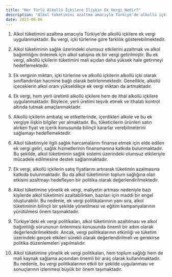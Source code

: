 ```yaml
---
title: "Her Türlü Alkollü İçkilere İlişkin Ek Vergi Nedir?"
description: "Alkol tüketimini azaltma amacıyla Türkiye'de alkollü içkilere ek vergi uygulanmaktadır"
date: 2023-06-06
---
```


1. Alkol tüketimini azaltma amacıyla Türkiye'de alkollü içkilere ek vergi uygulanmaktadır. Bu vergi, içki türlerine göre
   farklılık gösterebilmektedir.

2. Alkol tüketiminin sağlık üzerindeki olumsuz etkilerini azaltmak ve alkol bağımlılığını önlemek için alkol satışına ek
   bir vergi getirilmiştir. Bu ek vergi, alkollü içkilerin tüketimini mali açıdan daha yüksek hale getirmeyi
   hedeflemektedir.

3. Ek verginin miktarı, içki türlerine ve alkollü içkilerin alkollü içki olarak sınıflandırılan hacmine bağlı olarak
   belirlenmektedir. Genellikle, alkollü içeceklerin alkol oranı yükseldikçe ek vergi miktarı da artmaktadır.

4. Ek vergi, hem yerli üretimli alkollü içkilere hem de ithal alkollü içkilere uygulanmaktadır. Böylece, yerli üretimi
   teşvik etmek ve ithalatı kontrol altında tutmak amaçlanmaktadır.

5. Alkollü içkilerin ambalaj ve etiketlerinde, içerdikleri alkole ve bu ek vergiye ilişkin bilgiler yer almaktadır. Bu,
   tüketicilerin ürünleri satın alırken fiyat ve içerik konusunda bilinçli kararlar verebilmelerini sağlamayı
   hedeflemektedir.

6. Alkol tüketimiyle ilgili sağlık harcamalarını finanse etmek için elde edilen ek vergi geliri, sağlık hizmetlerinin
   finansmanına katkıda bulunmaktadır. Bu şekilde, alkol tüketiminin sağlık sistemi üzerindeki olumsuz etkileriyle
   mücadele edilmesine destek sağlanmaktadır.

7. Ek vergi, alkollü içkilerin satış fiyatlarını artırarak tüketimin azalmasına katkıda bulunmaktadır. Bu da alkol
   tüketiminin toplum sağlığına olan etkisini azaltmayı hedefleyen bir politika olarak değerlendirilmektedir.

8. Alkol tüketimine yönelik ek vergi, maliyetin artması nedeniyle bazı kişilerde alkol tüketimini azaltabilirken,
   bazıları için maddi bir engel oluşturabilir. Bu nedenle, ek vergi politikalarının yanı sıra, alkol tüketiminin
   bilinçli bir şekilde yönetilmesi ve eğitim kampanyalarının yürütülmesi önem taşımaktadır.

9. Türkiye'deki ek vergi politikaları, alkol tüketiminin azaltılması ve alkol bağımlılığı sorununun önlenmesi konusunda
   önemli bir adım olarak değerlendirilmektedir. Ancak, vergi politikalarının etkinliği ve tüketim üzerindeki gerçek
   etkileri sürekli olarak değerlendirilmeli ve gerekirse politika düzenlemeleri yapılmalıdır.

10. Alkol tüketimine yönelik ek vergi politikaları, hem toplum sağlığı hem de mali kaynak sağlama açısından önemli bir
    araç olarak kullanılmaktadır. Bu nedenle, bu vergi politikalarının etkili bir şekilde uygulanması ve sonuçlarının
    izlenmesi büyük bir önem taşımaktadır.

